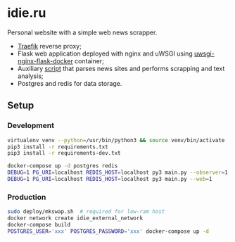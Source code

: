 # idie.ru

Personal website with a simple web news scrapper.

* [Traefik](https://traefik.io) reverse proxy;
* Flask web application deployed with nginx and uWSGI using [uwsgi-nginx-flask-docker](https://github.com/tiangolo/uwsgi-nginx-flask-docker) container;
* Auxiliary [script](./feeds/observer) that parses news sites and performs scrapping and text analysis;
* Postgres and redis for data storage.

## Setup

### Development
```bash
virtualenv venv --python=/usr/bin/python3 && source venv/bin/activate
pip3 install -r requirements.txt
pip3 install -r requirements-dev.txt

docker-compose up -d postgres redis
DEBUG=1 PG_URI=localhost REDIS_HOST=localhost py3 main.py --observer=1
DEBUG=1 PG_URI=localhost REDIS_HOST=localhost py3 main.py --web=1
```

### Production
```bash
sudo deploy/mkswap.sh  # required for low-ram host
docker network create idie_external_network
docker-compose build
POSTGRES_USER='xxx' POSTGRES_PASSWORD='xxx' docker-compose up -d
```
